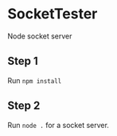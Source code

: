 # SocketTester

Node socket server

## Step 1

Run `npm install`

## Step 2

Run `node .` for a socket server. 
